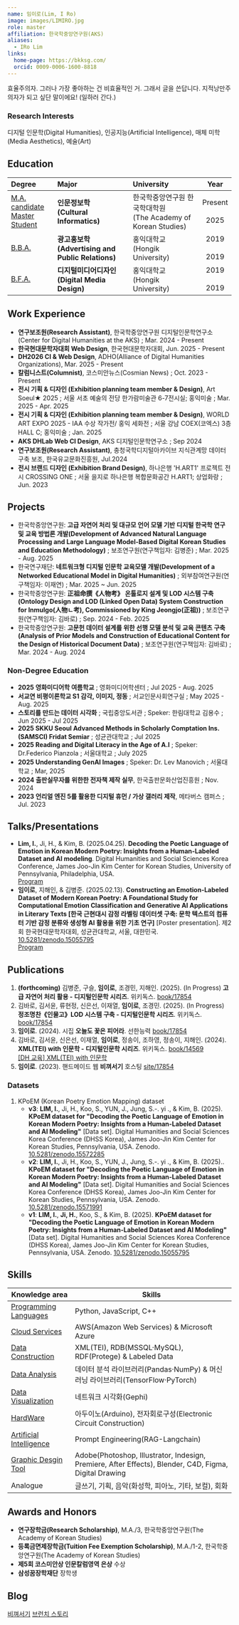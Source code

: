 ```yaml
---
name: 임이로(Lim, I Ro)
image: images/LIMIRO.jpg
role: master
affiliation: 한국학중앙연구원(AKS)
aliases:
  - IRo Lim
links:
  home-page: https://bkksg.com/
  orcid: 0009-0006-1600-8818
---
```

효율주의자. 그러나 가장 좋아하는 건 비효율적인 거.
그래서 글을 쓴답니다. 지적낭만주의자가 되고 싶단 말이에요! (일하러 간다.)


### Research Interests
디지털 인문학(Digital Humanities), 인공지능(Artificial Intelligence), 매체 미학(Media Aesthetics), 예술(Art)

## Education

| Degree | Major | University | Year |
| :------ | :-------------- | :---------- | :----: |
| <u>M.A. candidate <br> Master Student</u> | **인문정보학** <br> **(Cultural Informatics)** | 한국학중앙연구원 한국학대학원 <br> (The Academy of Korean Studies) | Present <br> <i class="fas fa-long-arrow-alt-up"></i> <br> 2025 |
| <u>B.B.A.</u> | **광고홍보학** <br> **(Advertising and Public Relations)**| 홍익대학교 <br> (Hongik University) | 2019 <br> <i class="fas fa-long-arrow-alt-up" style="text-align: center;"></i> <br> 2019 |
| <u>B.F.A.</u> | **디지털미디어디자인** <br> **(Digital Media Design)**| 홍익대학교 <br> (Hongik University) | 2019 <br> <i class="fas fa-long-arrow-alt-up" style="text-align: center;"></i> <br> 2019 |

## Work Experience

- **연구보조원(Research Assistant)**, 한국학중앙연구원 디지털인문학연구소(Center for Digital Humanities at the AKS) ; Mar. 2024 - Present
- **한국현대문학자대회 Web Design**, 한국현대문학자대회, Jun. 2025 - Present
- **DH2026 CI & Web Design**, ADHO(Alliance of Digital Humanities Organizations), Mar. 2025 - Present
- **칼럼니스트(Columnist)**, 코스미안뉴스(Cosmian News) ; Oct. 2023 - Present
- **전시 기획 & 디자인 (Exhibition planning team member & Design)**, Art Soeul★ 2025 ; 서울 서초 예술의 전당 한가람미술관 6-7전시실; 홍익미술 ; Mar. 2025 - Apr. 2025
- **전시 기획 & 디자인 (Exhibition planning team member & Design)**, WORLD ART EXPO 2025 - IAA 수상 작가전/ 홍익 세화전 ; 서울 강남 COEX(코엑스) 3층 HALL C; 홍익미술 ; Jan. 2025
- **AKS DHLab Web CI Design**, AKS 디지털인문학연구소 ; Sep 2024
- **연구보조원(Research Assistant)**, 충청국학디지털아카이브 지식관계망 데이터 구축 보조, 한국유교문화진흥원, Jul.2024
- **전시 브랜드 디자인 (Exhibition Brand Design)**,  하나은행 'H.ART1' 프로젝트 전시 CROSSING ONE ; 서울 을지로 하나은행 복합문화공간 H.ART1; 상업화랑 ; Jun. 2023

## Projects

- 한국학중앙연구원: **고급 자연어 처리 및 대규모 언어 모델 기반 디지털 한국학 연구 및 교육 방법론 개발(Development of Advanced Natural Language Processing and Large Language Model-Based Digital Korean Studies and Education Methodology)** ; 보조연구원(연구책임자: 김병준) ; Mar. 2025 - Aug. 2025
- 한국연구재단: **네트워크형 디지털 인문학 교육모델 개발(Development of a Networked Educational Model in Digital Humanities)** ; 외부참여연구원(연구책임자: 이재연) ; Mar. 2025 ~ Jun. 2025
- 한국학중앙연구원: **正祖命撰《人物考》 온톨로지 설계 및 LOD 시스템 구축(Ontology Design and LOD (Linked Open Data) System Construction for Inmulgo(人物ㄴ考), Commissioned by King Jeongjo(正祖))** ; 보조연구원(연구책임자: 김바로) ; Sep. 2024 - Feb. 2025
- 한국학중앙연구원: **고문헌 데이터 설계를 위한 선행 모델 분석 및 교육 콘텐츠 구축(Analysis of Prior Models and Construction of Educational Content for the Design of Historical Document Data)** ; 보조연구원(연구책임자: 김바로) ; Mar. 2024 - Aug. 2024

### Non-Degree Education
- **2025 영화미디어학 여름학교** ; 영화미디어학센터 ; Jul 2025 - Aug. 2025
- **서교연 비평이론학교 S1 감각, 이미지, 정동** ; 서교인문사회연구실 ; May 2025 - Aug. 2025
- **스토리를 만드는 데이터 시각화** ; 국립중앙도서관 ; Speker: 한림대학교 김용수 ; Jun 2025 - Jul 2025
- **2025 SKKU Seoul Advanced Methods in Scholarly Comptation Ins.(SAMSCI) Fridat Semiar** ; 성균관대학교 ; Jul 2025
- **2025 Reading and Digital Literacy in the Age of A.I** ; Speker: Dr.Federico Pianzola ; 서울대학교 ; July 2025
- **2025 Understanding GenAI Images** ; Speker: Dr. Lev Manovich ; 서울대학교 ; Mar, 2025
- **2024 출판실무자를 위한한 전자책 제작 실무**, 한국출판문화산업진흥원 ; Nov. 2024
- **2023 언리얼 엔진 5를 활용한 디지털 휴먼 / 가상 갤러리 제작**, 메타버스 캠퍼스 ; Jul. 2023

## Talks/Presentations

- **Lim, I.**, Ji, H., & Kim, B. (2025.04.25). **Decoding the Poetic Language of Emotion in Korean Modern Poetry: Insights from a Human-Labeled Dataset and AI modeling**. Digital Humanities and Social Sciences Korea Conference, James Joo-Jin Kim Center for Korean Studies, University of Pennsylvania, Philadelphia, USA. <br> <i class="fas fa-list"></i> <a href="https://bkksg.com/project/165" target="_blank">Program</a>
- **임이로**, 지해인, & 김병준. (2025.02.13). **Constructing an Emotion-Labeled Dataset of Modern Korean Poetry: A Foundational Study for Computational Emotion Classification and Generative AI Applications in Literary Texts [한국 근현대시 감정 라벨링 데이터셋 구축: 문학 텍스트의 컴퓨터 기반 감정 분류와 생성형 AI 활용을 위한 기초 연구]** [Poster presentation]. 제2회 한국현대문학자대회, 성균관대학교, 서울, 대한민국. <i class="ai ai-doi"></i> <a href="https://doi.org/10.5281/zenodo.15055795" target="_blank">10.5281/zenodo.15055795</a> <br> <i class="fas fa-list"></i> <a href="https://bkksg.com/project/159" target="_blank">Program</a>


## Publications

1. **(forthcoming)** 김병준, 구슬, **임이로**, 조경민, 지해인. (2025). (In Progress) **고급 자연어 처리 활용 - 디지털인문학 시리즈**. 위키독스. <a href="https://wikidocs.net/book/17854" target="_blank">book/17854</a>
2. 김바로, 김서윤, 류현정, 신은선, 이재열, **임이로**, 조경민. (2025). (In Progress) **정조명찬《인물고》LOD 시스템 구축 - 디지털인문학 시리즈**. 위키독스. <a href="https://wikidocs.net/book/16878" target="_blank">book/17854</a>
3. **임이로**. (2024). 시집 **오늘도 꽃은 피어라**. 선한능력 <a href="https://ebook-product.kyobobook.co.kr/dig/epd/ebook/E000010798546" target="_blank">book/17854</a>
4. 김바로, 김서윤, 신은선, 이재열, **임이로**, 정송이, 조하영, 정송이, 지해인. (2024). **XML(TEI) with 인문학 - 디지털인문학 시리즈**. 위키독스. <a href="https://wikidocs.net/book/14569" target="_blank">book/14569</a> <br> <i class="fab fa-youtube"></i> <a href="https://www.youtube.com/playlist?list=PLGbGeqRyCIocFlHZO4MEuehx6noQCp5Vy" target="_blank">[DH 교육] XML(TEI) with 인문학</a>
4. **임이로**. (2023). 핸드메이드 웹 **비껴서기** 호스팅 <a href="https://bkksg.com" target="_blank">site/17854</a>

### Datasets

1. KPoEM (Korean Poetry Emotion Mapping) dataset
   - **v3**: **LIM, I.**, Ji, H., Koo, S., YUN, J., Jung, S.-. yi ., & Kim, B. (2025). **KPoEM dataset for "Decoding the Poetic Language of Emotion in Korean Modern Poetry: Insights from a Human-Labeled Dataset and AI Modeling"** [Data set]. Digital Humanities and Social Sciences Korea Conference (DHSS Korea), James Joo-Jin Kim Center for Korean Studies, Pennsylvania, USA. Zenodo. <i class="ai ai-doi"></i> <a href="https://doi.org/10.5281/zenodo.15572285" target="_blank">10.5281/zenodo.15572285</a>
   - **v2**: **LIM, I.**, Ji, H., Koo, S., YUN, J., Jung, S.-. yi ., & Kim, B. (2025).. **KPoEM dataset for "Decoding the Poetic Language of Emotion in Korean Modern Poetry: Insights from a Human-Labeled Dataset and AI Modeling"** [Data set]. Digital Humanities and Social Sciences Korea Conference (DHSS Korea), James Joo-Jin Kim Center for Korean Studies, Pennsylvania, USA. Zenodo. <i class="ai ai-doi"></i> <a href="https://doi.org/10.5281/zenodo.15571991" target="_blank">10.5281/zenodo.15571991</a>
   - **v1**: **LIM, I.**, **Ji, H.**, Koo, S., & Kim, B. (2025). **KPoEM dataset for "Decoding the Poetic Language of Emotion in Korean Modern Poetry: Insights from a Human-Labeled Dataset and AI Modeling"** [Data set]. Digital Humanities and Social Sciences Korea Conference (DHSS Korea), James Joo-Jin Kim Center for Korean Studies, Pennsylvania, USA. Zenodo. <i class="ai ai-doi"></i> <a href="https://doi.org/10.5281/zenodo.15181396" target="_blank">10.5281/zenodo.15055795</a>

## Skills

| Knowledge area               | Skills                                                       |
| ---------------------------- | ------------------------------------------------------------ |
| <u>Programming Languages</u> | Python, JavaScript, C++                                      |
| <u>Cloud Services</u>        | AWS(Amazon Web Services) & Microsoft Azure                    |
| <u>Data Construction</u>           | XML(TEI), RDB(MSSQL·MySQL), RDF(Protege) & Labeled Data      |
| <u>Data Analysis</u>         | 데이터 분석 라이브러리(Pandas·NumPy) & 머신러닝 라이브러리(TensorFlow·PyTorch) |
| <u>Data Visualization</u>    | 네트워크 시각화(Gephi) |
| <u>HardWare</u>    | 아두이노(Arduino), 전자회로구성(Electronic Circuit Construction) |
| <u>Artificial Intelligence</u>   | Prompt Engineering(RAG-Langchain) |
| <u>Graphic Desgin Tool</u>  | Adobe(Photoshop, Illustrator, Indesign, Premiere, After Effects), Blender, C4D, Figma, Digital Drawing |
| Analogue | 글쓰기, 기획, 음악(화성학, 피아노, 기타, 보컬), 회화 |


## Awards and Honors
- **연구장학금(Research Scholarship)**, M.A./3, 한국학중앙연구원(The Academy of Korean Studies)
- **등록금면제장학금(Tuition Fee Exemption Scholarship)**, M.A./1-2, 한국학중앙연구원(The Academy of Korean Studies)
- **제5회 코스미안상 인문칼럼영역 은상** 수상
- **삼성꿈장학재단** 장학생


## Blog

<a href="https://bkksg.com" target="_blank">비껴서기</a>
<a href="https://brunch.co.kr/@bkksg" target="_blank">브런치 스토리</a>
